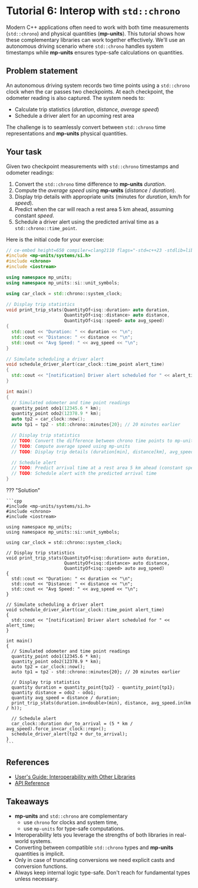 # Tutorial 6: Interop with `std::chrono`

Modern C++ applications often need to work with both time measurements (`std::chrono`) and
physical quantities (**mp-units**). This tutorial shows how these complementary libraries
can work together effectively. We'll use an autonomous driving scenario where `std::chrono`
handles system timestamps while **mp-units** ensures type-safe calculations on quantities.

## Problem statement

An autonomous driving system records two time points using a `std::chrono` clock when the car
passes two checkpoints. At each checkpoint, the odometer reading is also captured.
The system needs to:

- Calculate trip statistics (_duration_, _distance_, _average speed_)
- Schedule a driver alert for an upcoming rest area

The challenge is to seamlessly convert between `std::chrono` time representations and
**mp-units** physical quantities.

## Your task

Given two checkpoint measurements with `std::chrono` timestamps and odometer readings:

1. Convert the `std::chrono` time difference to **mp-units** _duration_.
2. Compute the _average speed_ using **mp-units** (_distance_ / _duration_).
3. Display trip details with appropriate units (minutes for _duration_, km/h for _speed_).
4. Predict when the car will reach a rest area 5 km ahead, assuming constant _speed_.
5. Schedule a driver alert using the predicted arrival time as a `std::chrono::time_point`.

Here is the initial code for your exercise:

```cpp
// ce-embed height=650 compiler=clang2110 flags="-std=c++23 -stdlib=libc++ -O3" mp-units=trunk
#include <mp-units/systems/si.h>
#include <chrono>
#include <iostream>

using namespace mp_units;
using namespace mp_units::si::unit_symbols;

using car_clock = std::chrono::system_clock;

// Display trip statistics
void print_trip_stats(QuantityOf<isq::duration> auto duration,
                      QuantityOf<isq::distance> auto distance,
                      QuantityOf<isq::speed> auto avg_speed)
{
  std::cout << "Duration: " << duration << "\n";
  std::cout << "Distance: " << distance << "\n";
  std::cout << "Avg Speed: " << avg_speed << "\n";
}

// Simulate scheduling a driver alert
void schedule_driver_alert(car_clock::time_point alert_time)
{
  std::cout << "[notification] Driver alert scheduled for " << alert_time;
}

int main()
{
  // Simulated odometer and time point readings
  quantity_point odo1(12345.6 * km);
  quantity_point odo2(12378.9 * km);
  auto tp2 = car_clock::now();
  auto tp1 = tp2 - std::chrono::minutes{20}; // 20 minutes earlier

  // Display trip statistics
  // TODO: Convert the difference between chrono time points to mp-units duration
  // TODO: Compute average speed using mp-units
  // TODO: Display trip details (duration[min], distance[km], avg_speed[km/h])

  // Schedule alert
  // TODO: Predict arrival time at a rest area 5 km ahead (constant speed)
  // TODO: Schedule alert with the predicted arrival time
}
```

??? "Solution"

    ```cpp
    #include <mp-units/systems/si.h>
    #include <chrono>
    #include <iostream>

    using namespace mp_units;
    using namespace mp_units::si::unit_symbols;

    using car_clock = std::chrono::system_clock;

    // Display trip statistics
    void print_trip_stats(QuantityOf<isq::duration> auto duration,
                          QuantityOf<isq::distance> auto distance,
                          QuantityOf<isq::speed> auto avg_speed)
    {
      std::cout << "Duration: " << duration << "\n";
      std::cout << "Distance: " << distance << "\n";
      std::cout << "Avg Speed: " << avg_speed << "\n";
    }

    // Simulate scheduling a driver alert
    void schedule_driver_alert(car_clock::time_point alert_time)
    {
      std::cout << "[notification] Driver alert scheduled for " << alert_time;
    }

    int main()
    {
      // Simulated odometer and time point readings
      quantity_point odo1(12345.6 * km);
      quantity_point odo2(12378.9 * km);
      auto tp2 = car_clock::now();
      auto tp1 = tp2 - std::chrono::minutes{20}; // 20 minutes earlier

      // Display trip statistics
      quantity duration = quantity_point{tp2} - quantity_point{tp1};
      quantity distance = odo2 - odo1;
      quantity avg_speed = distance / duration;
      print_trip_stats(duration.in<double>(min), distance, avg_speed.in(km / h));

      // Schedule alert
      car_clock::duration dur_to_arrival = (5 * km / avg_speed).force_in<car_clock::rep>();
      schedule_driver_alert(tp2 + dur_to_arrival);
    }
    ```


## References

- [User's Guide: Interoperability with Other Libraries](../users_guide/use_cases/interoperability_with_other_libraries.md)
- [API Reference](../api_reference.md)


## Takeaways

- **mp-units** and `std::chrono` are complementary
    - use `chrono` for clocks and system time,
    - use `mp-units` for type-safe computations.
- Interoperability lets you leverage the strengths of both libraries in real-world systems.
- Converting between compatible `std::chrono` types and **mp-units** quantities is implicit.
- Only in case of truncating conversions we need explicit casts and conversion functions.
- Always keep internal logic type-safe. Don't reach for fundamental types unless necessary.
